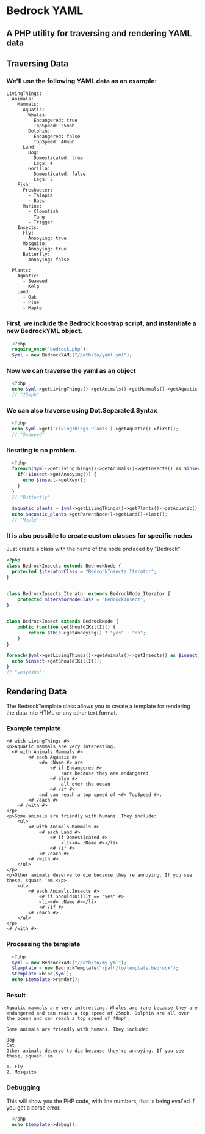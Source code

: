 # Bedrock YAML

## A PHP utility for traversing and rendering YAML data

## Traversing Data

### We'll use the following YAML data as an example:

```
LivingThings:
  Animals:
    Mammals:
      Aquatic:
        Whales:
          Endangered: true
          TopSpeed: 25mph
        Dolphin:
          Endangered: false
          TopSpeed: 40mph
      Land:
        Dog:
          Domesticated: true
          Legs: 4
        Gorilla:
          Domesticated: false
          Legs: 2
    Fish:
      Freshwater:
        - Talapia
        - Bass
      Marine:
        - Clownfish
        - Tang
        - Trigger
    Insects:
      Fly:
        Annoying: true        
      Mosquito:
        Annoying: true
      Butterfly:
        Annoying: false
        
  Plants:
    Aquatic:
      - Seaweed
      - Kelp
    Land:
      - Oak
      - Pine
      - Maple

```
### First, we include the Bedrock boostrap script, and instantiate a new BedrockYML object.
```php
  <?php
  require_once("bedrock.php");
  $yml = new BedrockYAML("/path/to/yaml.yml");
```

### Now we can traverse the yaml as an object
```php
  <?php
  echo $yml->getLivingThings()->getAnimals()->getMammals()->getAquatic()->getWhales()->getTopSpeed();
  // "25mph"
```
### We can also traverse using Dot.Separated.Syntax
```php
  <?php
  echo $yml->get('LivingThings.Plants')->getAquatic()->first();
  // "Seaweed"
```
### Iterating is no problem.
```php
  <?php
  foreach($yml->getLivingThings()->getAnimals()->getInsects() as $insect) {
    if(!$insect->getAnnoying()) {
      echo $insect->getKey();
    }
  }
  // "Butterfly"
  
  $aquatic_plants = $yml->getLivingThings()->getPlants()->getAquatic();
  echo $acuatic_plants->getParentNode()->getLand()->last();
  // "Maple"
```

### It is also possible to create custom classes for specific nodes
Just create a class with the name of the node prefaced by "Bedrock"

```php
<?php
class BedrockInsects extends BedrockNode {
  protected $iteratorClass = "BedrockInsects_Iterator";
}


class BedrockInsects_Iterator extends BedrockNode_Iterator {
	protected $iteratorNodeClass = "BedrockInsect";
}


class BedrockInsect extends BedrockNode {
	public function getShouldIKillIt() {		
		return $this->getAnnoying() ? "yes" : "no";
	}
}

foreach($yml->getLivingThings()->getAnimals()->getInsects() as $insect) {
  echo $insect->getShouldIKillIt();
}
// "yesyesno";
```

## Rendering Data

The BedrockTemplate class allows you to create a template for rendering the data into HTML or any other text format.

### Example template
```
<# with LivingThings #>
<p>Aquatic mammals are very interesting.
  <# with Animals.Mammals #>
		<# each Aquatic #>
			<#= :Name #> are 
				<# if Endangered #>
					rare because they are endangered
				<# else #>
					all over the ocean
				<# /if #>
			and can reach a top speed of <#= TopSpeed #>.
		<# /each #>
	<# /with #>
</p>
<p>Some animals are friendly with humans. They include:
	<ul>
		<# with Animals.Mammals #>
			<# each Land #>
				<# if Domesticated #>
					<li><#= :Name #></li>
				<# /if #>
			<# /each #>
		<# /with #>
	</ul>
</p>
<p>Other animals deserve to die because they're annoying. If you see these, squash 'em.</p>
	<ul>
		<# each Animals.Insects #>		
			<# if ShouldIKillIt == "yes" #>
			<li><#= :Name #></li>
			<# /if #>
		<# /each #>
	</ul>
</p>
<# /with #>
```
### Processing the template
```php
  <?php
  $yml = new BedrockYAML("/path/to/my.yml");
  $template = new BedrockTemplate("/path/to/template.bedrock");
  $template->bind($yml);
  echo $template->render();
```

### Result
```
Aquatic mammals are very interesting. Whales are rare because they are endangered and can reach a top speed of 25mph. Dolphin are all over the ocean and can reach a top speed of 40mph.

Some animals are friendly with humans. They include:

Dog
Cat
Other animals deserve to die because they're annoying. If you see these, squash 'em.

1. Fly
2. Mosquito
```
### Debugging
This will show you the PHP code, with line numbers, that is being eval'ed if you get a parse error.
```php
  <?php
  echo $template->debug();
```